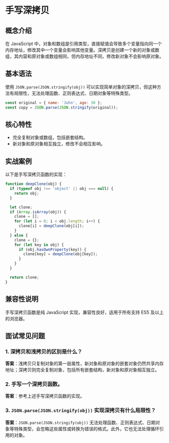 # 手写深拷贝

## 概念介绍

在 JavaScript 中，对象和数组是引用类型，直接赋值会导致多个变量指向同一个内存地址，修改其中一个变量会影响其他变量。深拷贝是创建一个新的对象或数组，其内容和原对象或数组相同，但内存地址不同，修改新对象不会影响原对象。

## 基本语法

使用 `JSON.parse(JSON.stringify(obj))` 可以实现简单对象的深拷贝，但这种方法有局限性，无法处理函数、正则表达式、日期对象等特殊类型。
```javascript
const original = { name: 'John', age: 30 };
const copy = JSON.parse(JSON.stringify(original));
```

## 核心特性

- 完全复制对象或数组，包括嵌套结构。
- 新对象和原对象相互独立，修改不会相互影响。

## 实战案例

以下是手写深拷贝函数的实现：
```javascript
function deepClone(obj) {
  if (typeof obj !== 'object' || obj === null) {
    return obj;
  }

  let clone;
  if (Array.isArray(obj)) {
    clone = [];
    for (let i = 0; i < obj.length; i++) {
      clone[i] = deepClone(obj[i]);
    }
  } else {
    clone = {};
    for (let key in obj) {
      if (obj.hasOwnProperty(key)) {
        clone[key] = deepClone(obj[key]);
      }
    }
  }

  return clone;
}
```

## 兼容性说明

手写深拷贝函数是纯 JavaScript 实现，兼容性良好，适用于所有支持 ES5 及以上的浏览器。

## 面试常见问题

### 1. 深拷贝和浅拷贝的区别是什么？
**答案**：浅拷贝只复制对象的第一层属性，新对象和原对象的嵌套对象仍然共享内存地址；深拷贝则完全复制对象，包括所有嵌套结构，新对象和原对象相互独立。

### 2. 手写一个深拷贝函数。
**答案**：参考上述手写深拷贝函数的实现。

### 3. `JSON.parse(JSON.stringify(obj))` 实现深拷贝有什么局限性？
**答案**：`JSON.parse(JSON.stringify(obj))` 无法处理函数、正则表达式、日期对象等特殊类型，会忽略这些属性或转换为错误的格式。此外，它也无法处理循环引用的对象。